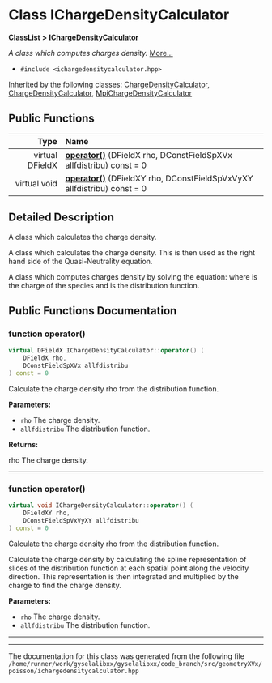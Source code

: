 

# Class IChargeDensityCalculator



[**ClassList**](annotated.md) **>** [**IChargeDensityCalculator**](classIChargeDensityCalculator.md)



_A class which computes charges density._ [More...](#detailed-description)

* `#include <ichargedensitycalculator.hpp>`





Inherited by the following classes: [ChargeDensityCalculator](classChargeDensityCalculator.md),  [ChargeDensityCalculator](classChargeDensityCalculator.md),  [MpiChargeDensityCalculator](classMpiChargeDensityCalculator.md)
































## Public Functions

| Type | Name |
| ---: | :--- |
| virtual DFieldX | [**operator()**](#function-operator) (DFieldX rho, DConstFieldSpXVx allfdistribu) const = 0<br> |
| virtual void | [**operator()**](#function-operator_1) (DFieldXY rho, DConstFieldSpVxVyXY allfdistribu) const = 0<br> |




























## Detailed Description


A class which calculates the charge density.


A class which calculates the charge density. This is then used as the right hand side of the Quasi-Neutrality equation.


A class which computes charges density by solving the equation:  where  is the charge of the species  and  is the distribution function. 


    
## Public Functions Documentation




### function operator() 

```C++
virtual DFieldX IChargeDensityCalculator::operator() (
    DFieldX rho,
    DConstFieldSpXVx allfdistribu
) const = 0
```



Calculate the charge density rho from the distribution function.




**Parameters:**


* `rho` The charge density. 
* `allfdistribu` The distribution function.



**Returns:**

rho The charge density. 





        

<hr>



### function operator() 

```C++
virtual void IChargeDensityCalculator::operator() (
    DFieldXY rho,
    DConstFieldSpVxVyXY allfdistribu
) const = 0
```



Calculate the charge density rho from the distribution function.


Calculate the charge density by calculating the spline representation of slices of the distribution function at each spatial point along the velocity direction. This representation is then integrated and multiplied by the charge to find the charge density.




**Parameters:**


* `rho` The charge density. 
* `allfdistribu` The distribution function. 




        

<hr>

------------------------------
The documentation for this class was generated from the following file `/home/runner/work/gyselalibxx/gyselalibxx/code_branch/src/geometryXVx/poisson/ichargedensitycalculator.hpp`

